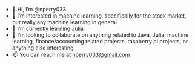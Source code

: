 - 👋 Hi, I’m @nperry033
- 👀 I’m interested in machine learning, specifically for the stock market, but really any machine learning in general
- 🌱 I’m currently learning Julia
- 💞️ I’m looking to collaborate on anything related to Java, Julia, machine learning, finance/accounting related projects, raspberry pi projects, or anything else interesting
- 📫 You can reach me at nperry033@gmail.com
